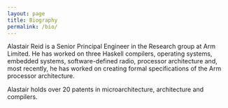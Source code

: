```yaml
---
layout: page
title: Biography
permalink: /bio/
---
```


Alastair Reid is a Senior Principal Engineer in the Research group at Arm
Limited.
He has worked on
three Haskell compilers,
operating systems,
embedded systems,
software-defined radio,
processor architecture
and, most recently,
he has worked on creating formal specifications
of the Arm processor architecture.

Alastair
holds over 20 patents in microarchitecture, architecture and
compilers.

